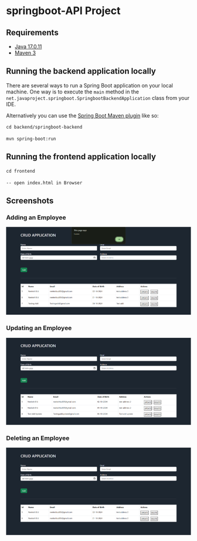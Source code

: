 # springboot-API Project

## Requirements
- [Java 17.0.11](https://www.oracle.com/java/technologies/javase/jdk17-archive-downloads.html)
- [Maven 3](https://maven.apache.org)

## Running the backend application locally

There are several ways to run a Spring Boot application on your local machine. One way is to execute the `main` method in the `net.javaproject.springboot.SpringbootBackendApplication` class from your IDE.

Alternatively you can use the [Spring Boot Maven plugin](https://docs.spring.io/spring-boot/docs/current/reference/html/build-tool-plugins-maven-plugin.html) like so:

```shell
cd backend/springboot-backend

mvn spring-boot:run

```


## Running the frontend application locally
```shell
cd frontend

-- open index.html in Browser

```

## Screenshots

### Adding an Employee
![Add Employee](https://github.com/Neelesh-BU/spring-crud-app/blob/main/Screenshots/1-AddEmployee.png?raw=true)

### Updating an Employee
![Update Employee](https://github.com/Neelesh-BU/spring-crud-app/blob/main/Screenshots/2-UpdatingEmployee.png?raw=true)

### Deleting an Employee
![Delete Employee](https://github.com/Neelesh-BU/spring-crud-app/blob/main/Screenshots/3-DeletingEmployee.png?raw=true)

